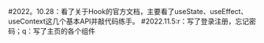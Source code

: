 #2022。10.28：看了关于Hook的官方文档，主要看了useState、useEffect、useContext这几个基本API并敲代码练手。
#2022.11.5:r：写了登录注册，忘记密码；q：写了主页的各个组件
